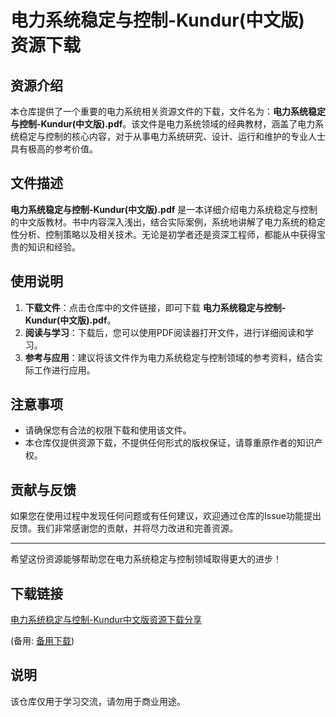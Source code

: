 # 电力系统稳定与控制-Kundur(中文版) 资源下载

## 资源介绍

本仓库提供了一个重要的电力系统相关资源文件的下载，文件名为：**电力系统稳定与控制-Kundur(中文版).pdf**。该文件是电力系统领域的经典教材，涵盖了电力系统稳定与控制的核心内容，对于从事电力系统研究、设计、运行和维护的专业人士具有极高的参考价值。

## 文件描述

**电力系统稳定与控制-Kundur(中文版).pdf** 是一本详细介绍电力系统稳定与控制的中文版教材。书中内容深入浅出，结合实际案例，系统地讲解了电力系统的稳定性分析、控制策略以及相关技术。无论是初学者还是资深工程师，都能从中获得宝贵的知识和经验。

## 使用说明

1. **下载文件**：点击仓库中的文件链接，即可下载 **电力系统稳定与控制-Kundur(中文版).pdf**。
2. **阅读与学习**：下载后，您可以使用PDF阅读器打开文件，进行详细阅读和学习。
3. **参考与应用**：建议将该文件作为电力系统稳定与控制领域的参考资料，结合实际工作进行应用。

## 注意事项

- 请确保您有合法的权限下载和使用该文件。
- 本仓库仅提供资源下载，不提供任何形式的版权保证，请尊重原作者的知识产权。

## 贡献与反馈

如果您在使用过程中发现任何问题或有任何建议，欢迎通过仓库的Issue功能提出反馈。我们非常感谢您的贡献，并将尽力改进和完善资源。

---

希望这份资源能够帮助您在电力系统稳定与控制领域取得更大的进步！

## 下载链接
[电力系统稳定与控制-Kundur中文版资源下载分享](https://pan.quark.cn/s/2a61fd77c1f3) 

(备用: [备用下载](https://pan.baidu.com/s/1_7ue9YcD1eqyqL3dSIf2-w?pwd=1234))

## 说明

该仓库仅用于学习交流，请勿用于商业用途。
